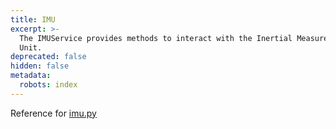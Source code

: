 ```yaml
---
title: IMU
excerpt: >-
  The IMUService provides methods to interact with the Inertial Measurement
  Unit. 
deprecated: false
hidden: false
metadata:
  robots: index
---
```

Reference for [imu.py](https://github.com/kscalelabs/kos/blob/master/kos-py/pykos/services/imu.py)